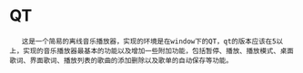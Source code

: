 # QT
       这是一个简易的离线音乐播放器，实现的环境是在window下的QT，qt的版本应该在5以上，实现的音乐播放器最基本的功能以及增加一些附加功能，包括暂停、播放、播放模式、桌面歌词、界面歌词、播放列表的歌曲的添加删除以及歌单的自动保存等功能。
      
 
